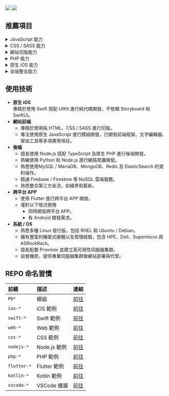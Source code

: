 [![](https://img.shields.io/badge/點擊查看-報價-44dd44)](https://github.com/pardnchiu/pardnchiu/blob/main/price.zh.md) [![](https://img.shields.io/badge/read-English%20Version-ffffff)](https://github.com/pardnchiu/pardnchiu/blob/main/README.en.md)

## 推薦項目

<details>
<summary>JavaScript 能力</summary>
<br> 

| 名稱 | 使用人數 |
| :- | :- |
| [PDQuickUI 輕量化前端框架](https://github.com/pardnchiu/PDQuickUI) | ![](https://img.shields.io/jsdelivr/npm/hw/pdquickui) |
| [PDRenderKit 前端渲染工具](https://github.com/pardnchiu/PDRenderKit) | ![](https://img.shields.io/jsdelivr/npm/hw/pdrenderkit) |
| [PDMarkdownKit 模組化 MD 編輯器](https://github.com/pardnchiu/PDMarkdownKit) | ![](https://img.shields.io/jsdelivr/npm/hw/pdmarkdownkit) |
| [PDPlayerKit 多風格播放器](https://github.com/pardnchiu/PDPlayerKit) | ![](https://img.shields.io/jsdelivr/npm/hw/pdplayerkit) |

</details>

<details>
<summary>CSS / SASS 能力</summary>
<br>
  
| 名稱 |
| :- |
| [寶可夢探險圖鑑](https://github.com/pardnchiu/css-pokemon-quest) |

</details>

<details>
<summary>網站切版能力</summary>
<br>

| 名稱 |
| :- |
| [Website Builder 網頁版架站工具](https://github.com/pardnchiu/website-builder) |
| [Web Template 純前端範例合輯](https://github.com/pardnchiu/web-template) |
| [Pane Desk 窗口管理](https://github.com/pardnchiu/pane-desk) |

</details>

<details>
<summary>PHP 能力</summary>
<br>

| 名稱 | 類型 |
| :- | :- |
| [PDPHP Async 依賴排序的非同步任務](https://github.com/pardnchiu/PDPHP-Async) | 函式庫 |
| [PHP Blog 部落格範例](https://github.com/pardnchiu/php-blog) | 完整範例 |

</details>

<details>
<summary>原生 iOS 能力</summary>
<br>

| 名稱 | 類型 |
| :- | :- |
| [Firebase Messaging 即時訊息](https://github.com/pardnchiu/ios-firebase-messaging) | 完整範例 |
| [Moneybook 記帳軟體](https://github.com/pardnchiu/ios-moneybook) | 完整範例 |
| [PDPieVuew 圓餅圖](https://github.com/pardnchiu/swift-PDPieView) | 函式庫 |
| [PDAttributed 文字擴展](https://github.com/pardnchiu/swift-PDAttributed) | 函式庫 |
| [PDLayout AutoLayout 擴展](https://github.com/pardnchiu/swift-PDLayout) | 函式庫 |

</details>

<details>
<summary>全端整合能力</summary>
<br>

| 名稱 | 類型 | 類別 | 狀態 |
| :- | :- | :- | :- |
| [JOBALL 找專家](https://joball.tw) | 網站 | 社群 | 
| [JOBALL 接洽](https://appadvice.com/app/joball-e6-8e-a5-e6-b4-bd/1272878907.amp) | iOS | 電商 | 下架 |
| [NEEDS 開箱](https://appadvice.com/app/e9-96-8b-e7-ae-b1/1460355322.amp) | iOS | 電商 | 下架 |

</details>

## 使用技術

- **原生 iOS**<br>
  專精於使用 Swift 搭配 UIKit 進行純代碼開發，不依賴 Storyboard 和 SwiftUI。
- **網站前端**<br>
   - 專精於使用純 HTML、CSS / SASS 進行切版。
   - 專注使用原生 JavaScript 進行模組開發，已開發前端框架、文字編輯器、架站工具等多項實用項目。
- **後端**<br>
   - 擅長使用 Node.js 搭配 TypeScript 及原生 PHP 進行後端開發。
   - 熟練使用 Python 和 Node.js 進行網路爬蟲開發。
   - 熟悉使用MySQL / MariaDB、MongoDB、Redis 及 ElasticSearch 的資料操作。
   - 精通 Firebase / Firestore 等 NoSQL 雲端服務。
   - 熟悉整合第三方金流，如綠界和藍新。
- **跨平台 APP**<br>
  - 使用 Flutter 進行跨平台 APP 開發。
  - 僅針以下情況使用
    - 同時開發跨平台 APP。
    - 有 Android 開發需求。
- **系統 / OS**
   - 熟悉多種 Linux 發行版，包括 RHEL 和 Ubuntu / Debian。
   - 擁有豐富的機架式硬體以及管理經驗，包含 HPE、Dell、Supermicro 與 ASRockRack。
   - 擅長配置 Proxmox 並建立高可用性伺服器集群。
   - 自營機房，提供專業伺服器集群做網站部署與代管。

## REPO 命名習慣

| 前綴 | 描述 | 連結 |
| :- | :- | :- |
| `PD*` | 模組 | [前往](https://github.com/pardnchiu?tab=repositories&q=PD) |
| `ios-*` | iOS 範例 | [前往](https://github.com/pardnchiu?tab=repositories&q=ios-) |
| `swift-*` | Swift 範例 | [前往](https://github.com/pardnchiu?tab=repositories&q=swift-) |
| `web-*` | Web 範例 | [前往](https://github.com/pardnchiu?tab=repositories&q=web-) |
| `css-*` | CSS 範例 | [前往](https://github.com/pardnchiu?tab=repositories&q=css-) |
| `nodejs-*` | Node.js 範例 | [前往](https://github.com/pardnchiu?tab=repositories&q=nodejs-) |
| `php-*` | PHP 範例 | [前往](https://github.com/pardnchiu?tab=repositories&q=php-) |
| `flutter-*` | Flutter 範例 | [前往](https://github.com/pardnchiu?tab=repositories&q=flutter-) |
| `kotlin-*` | Kotlin 範例 | [前往](https://github.com/pardnchiu?tab=repositories&q=kotlin-) |
| `vscode-*` | VSCode 擴展 | [前往](https://github.com/pardnchiu?tab=repositories&q=vscode-) |

